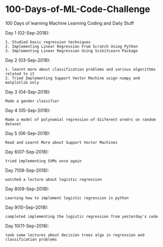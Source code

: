 # 100-Days-of-ML-Code-Challenge
   100 Days of learning Machine Learning Coding and Daily Stuff
 
 
   Day 1 (02-Sep-2018):
 
    1. Studied basic regression techniques
    2. Implementing Linear Regression From Scratch Using Python
    3. Implementing Linear Regression Using ScikitLearn Package
   
   Day 2 (03-Sep-2018):
	
	1. learnt more about classification problems and various algorithms related to it
	2. Tried Implementing Support Vector Machine usign numpy and matplotlib only

   Day 3 (04-Sep-2018):
	
	Made a gender classifier
   
   Day 4 (05-Sep-2018):
   
   	Made a model of polynomial regression of diiferent oredrs on random dataset
	
   Day 5 (06-Sep-2018):
	
	Read and Learnt More about Support Vector Machines

   Day 6(07-Sep-2018):
	
	tried implementing SVMs once again
   
   Day 7(08-Sep-2018):
   	
	watched a lecture about logistic regression

   Day 8(09-Sep-2018):
   
	Learning how to implement logistic regression in python
	
   Day 9(10-Sep-2018):
   	
	completed implementing the logistic regression from yesterday's code

   Day 10(11-Sep-2018):
	
	took some lectures about decision trees algo in regression and classification problems
	
	
